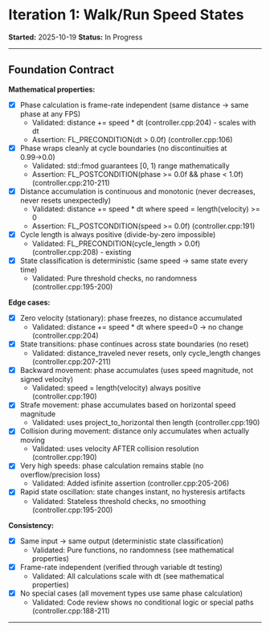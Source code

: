 # Iteration 1: Walk/Run Speed States

**Started:** 2025-10-19
**Status:** In Progress

---

<!-- BEGIN: ITERATE/CONTRACT -->
## Foundation Contract

**Mathematical properties:**
- [x] Phase calculation is frame-rate independent (same distance → same phase at any FPS)
  - Validated: distance += speed * dt (controller.cpp:204) - scales with dt
  - Assertion: FL_PRECONDITION(dt > 0.0f) (controller.cpp:106)
- [x] Phase wraps cleanly at cycle boundaries (no discontinuities at 0.99→0.0)
  - Validated: std::fmod guarantees [0, 1) range mathematically
  - Assertion: FL_POSTCONDITION(phase >= 0.0f && phase < 1.0f) (controller.cpp:210-211)
- [x] Distance accumulation is continuous and monotonic (never decreases, never resets unexpectedly)
  - Validated: distance += speed * dt where speed = length(velocity) >= 0
  - Assertion: FL_POSTCONDITION(speed >= 0.0f) (controller.cpp:191)
- [x] Cycle length is always positive (divide-by-zero impossible)
  - Validated: FL_PRECONDITION(cycle_length > 0.0f) (controller.cpp:208) - existing
- [x] State classification is deterministic (same speed → same state every time)
  - Validated: Pure threshold checks, no randomness (controller.cpp:195-200)

**Edge cases:**
- [x] Zero velocity (stationary): phase freezes, no distance accumulated
  - Validated: distance += speed * dt where speed=0 → no change (controller.cpp:204)
- [x] State transitions: phase continues across state boundaries (no reset)
  - Validated: distance_traveled never resets, only cycle_length changes (controller.cpp:207-211)
- [x] Backward movement: phase accumulates (uses speed magnitude, not signed velocity)
  - Validated: speed = length(velocity) always positive (controller.cpp:190)
- [x] Strafe movement: phase accumulates based on horizontal speed magnitude
  - Validated: uses project_to_horizontal then length (controller.cpp:190)
- [x] Collision during movement: distance only accumulates when actually moving
  - Validated: uses velocity AFTER collision resolution (controller.cpp:190)
- [x] Very high speeds: phase calculation remains stable (no overflow/precision loss)
  - Validated: Added isfinite assertion (controller.cpp:205-206)
- [x] Rapid state oscillation: state changes instant, no hysteresis artifacts
  - Validated: Stateless threshold checks, no smoothing (controller.cpp:195-200)

**Consistency:**
- [x] Same input → same output (deterministic state classification)
  - Validated: Pure functions, no randomness (see mathematical properties)
- [x] Frame-rate independent (verified through variable dt testing)
  - Validated: All calculations scale with dt (see mathematical properties)
- [x] No special cases (all movement types use same phase calculation)
  - Validated: Code review shows no conditional logic or special paths (controller.cpp:188-211)

<!-- END: ITERATE/CONTRACT -->

---
